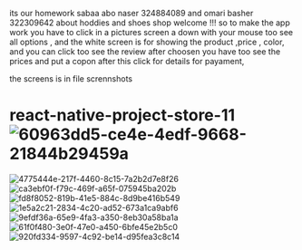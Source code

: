 its our homework sabaa abo naser 324884089 and omari basher 322309642 about hoddies and shoes shop welcome !!! so to make the app work you have to click in a pictures screen a down with your mouse too see all options , and the white screen is for showing the product ,price , color, and you can click too see the review after choosen you have too see the prices and put a copon after this click for details for payament,

the screens is in file scrennshots
# react-native-project-store-11![60963dd5-ce4e-4edf-9668-21844b29459a](https://user-images.githubusercontent.com/93192295/154820346-651e40f2-c4b2-4bb5-befc-a475bb8b27f3.jpg)
![4775444e-217f-4460-8c15-7a2b2d7e8f26](https://user-images.githubusercontent.com/93192295/154820347-5dee62e8-c0f2-45fb-81fd-f4d2c018717e.jpg)
![ca3ebf0f-f79c-469f-a65f-075945ba202b](https://user-images.githubusercontent.com/93192295/154820348-ceff11a9-19ae-4895-a117-40af8ff72f22.jpg)
![fd8f8052-819b-41e5-884c-8d9be416b549](https://user-images.githubusercontent.com/93192295/154820349-bfa459af-9aac-47d5-96a7-6c74bb015460.jpg)
![1e5a2c21-2834-4c20-ad52-673a1ca9abf6](https://user-images.githubusercontent.com/93192295/154820350-a85c4569-1c24-44be-b506-d598d5260973.jpg)
![9efdf36a-65e9-4fa3-a350-8eb30a58ba1a](https://user-images.githubusercontent.com/93192295/154820351-ce6d2dea-9a9e-4816-bd87-8c3a726bc6f9.jpg)
![61f0f480-3e0f-47e0-a450-6bfe45e2b5c0](https://user-images.githubusercontent.com/93192295/154820352-20b7b7f8-4e01-4275-ad12-9b5cc71c1ae4.jpg)
![920fd334-9597-4c92-be14-d95fea3c8c14](https://user-images.githubusercontent.com/93192295/154820353-b59150a1-aeb0-4632-8dcd-dee496196c9d.jpg)
